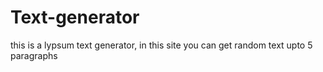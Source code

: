 # Text-generator
 this is a lypsum text generator, in this site you can get random text upto 5 paragraphs
